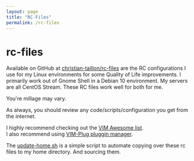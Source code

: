 ```yaml
---
layout: page
title: "RC-Files"
permalink: /rc-files
---
```


# rc-files
Available on GitHub at [christian-taillon/rc-files](https://github.com/christian-taillon/rc-files) are the RC configurations I use for my Linux environments for some Quality of Life improvements. I primarily work out of Gnome Shell in a Debian 10 environment. My servers are all CentOS Stream. These RC files work well for both for me.

You're millage may vary.

As always, you should review any code/scripts/configuration you get from the internet.

I highly recommend checking out the [VIM Awesome list](https://github.com/akrawchyk/awesome-vim). <br>
I also recommend using [VIM-Plug pluggin manager](https://github.com/junegunn/vim-plug).

The [update-home.sh](https://github.com/christian-taillon/rc-files/blob/master/update-home.sh) is a simple script to automate copying over these rc files to my home directory. And sourcing them.
